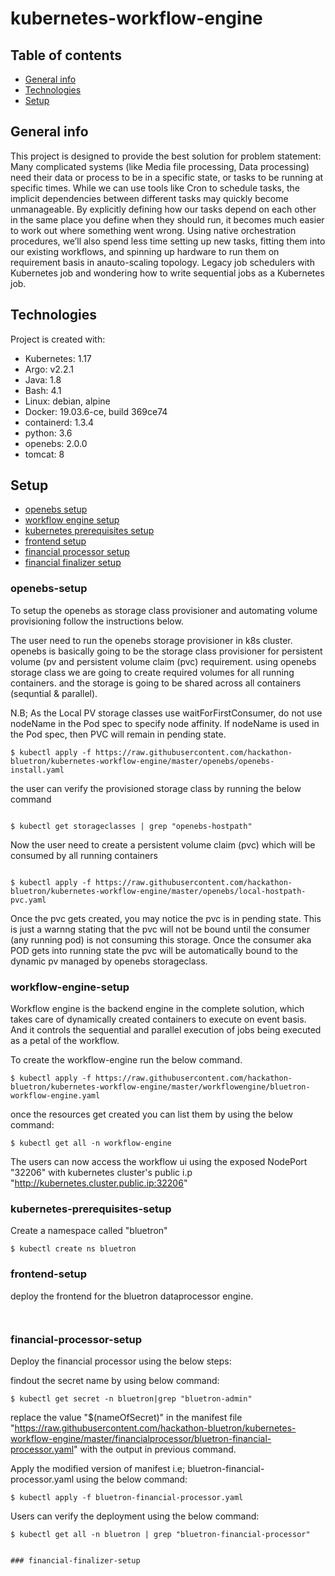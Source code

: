 # kubernetes-workflow-engine



## Table of contents
* [General info](#general-info)
* [Technologies](#technologies)
* [Setup](#setup)

## General info
This project is designed to provide the best solution for problem statement: Many complicated systems (like Media file processing, Data processing) need their data or process to be in a specific state, or tasks to be running at specific times. While we can use tools like Cron to schedule tasks, the implicit dependencies between different tasks may quickly become unmanageable. By explicitly defining how our tasks depend on each other in the same place you define when they should run, it becomes much easier to work out where something went wrong. Using native orchestration procedures, we’ll also spend less time setting up new tasks, fitting them into our existing workflows, and spinning up hardware to run them on requirement basis in anauto-scaling topology. Legacy job schedulers with Kubernetes job and wondering how to write sequential jobs as a Kubernetes job.
	
## Technologies
Project is created with:
* Kubernetes: 1.17
* Argo: v2.2.1
* Java: 1.8
* Bash: 4.1
* Linux: debian, alpine
* Docker: 19.03.6-ce, build 369ce74
* containerd: 1.3.4 
* python: 3.6
* openebs: 2.0.0
* tomcat: 8
	
## Setup

* [openebs setup](#openebs-setup)
* [workflow engine setup](#workflow-engine-setup)
* [kubernetes prerequisites setup](#kubernetes-prerequisites-setup)
* [frontend setup](#frontend-setup)
* [financial processor setup](#financial-processor-setup)
* [financial finalizer setup](#financial-finalizer-setup)


### openebs-setup
To setup the openebs as storage class provisioner and automating volume provisioning follow the instructions below.

The user need to run the openebs storage provisioner in k8s cluster. openebs is basically going to be the storage class provisioner for persistent volume (pv and persistent volume claim (pvc) requirement. using openebs storage class we are going to create required volumes for all running containers. and the storage is going to be shared across all containers (sequntial & parallel).

N.B; As the Local PV storage classes use waitForFirstConsumer, do not use nodeName in the Pod spec to specify node affinity. If nodeName is used in the Pod spec, then PVC will remain in pending state.

```
$ kubectl apply -f https://raw.githubusercontent.com/hackathon-bluetron/kubernetes-workflow-engine/master/openebs/openebs-install.yaml

```

the user can verify the provisioned storage class by running the below command

```

$ kubectl get storageclasses | grep "openebs-hostpath"

```
Now the user need to create a persistent volume claim (pvc) which will be consumed by all running containers

```

$ kubectl apply -f https://raw.githubusercontent.com/hackathon-bluetron/kubernetes-workflow-engine/master/openebs/local-hostpath-pvc.yaml

```

Once the pvc gets created, you may notice the pvc is in pending state. This is just a warnng stating that the pvc will not be bound until the consumer (any running pod) is not consuming this storage.
Once the consumer aka POD gets into running state the pvc will be automatically bound to the dynamic pv managed by openebs storageclass.

### workflow-engine-setup

Workflow engine is the backend engine in the complete solution, which takes care of dynamically created containers to execute on event basis. And it controls the sequential and parallel execution of jobs being executed as a petal of the workflow.

To create the workflow-engine run the below command.

```
$ kubectl apply -f https://raw.githubusercontent.com/hackathon-bluetron/kubernetes-workflow-engine/master/workflowengine/bluetron-workflow-engine.yaml

```
once the resources get created you can list them by using the below command:

```
$ kubectl get all -n workflow-engine

```

The users can now access the workflow ui using the exposed NodePort "32206" with kubernetes cluster's public i.p "http://kubernetes.cluster.public.ip:32206"


### kubernetes-prerequisites-setup

Create a namespace called "bluetron"

```
$ kubectl create ns bluetron

```
### frontend-setup

deploy the frontend for the bluetron dataprocessor engine.

```


```


### financial-processor-setup

Deploy the financial processor using the below steps:

findout the secret name by using below command:

```
$ kubectl get secret -n bluetron|grep "bluetron-admin"

```
replace the value "$(nameOfSecret)" in the manifest file "https://raw.githubusercontent.com/hackathon-bluetron/kubernetes-workflow-engine/master/financialprocessor/bluetron-financial-processor.yaml" with the output in previous command.

Apply the modified version of manifest i.e; bluetron-financial-processor.yaml using the below command:

```
$ kubectl apply -f bluetron-financial-processor.yaml

```
Users can verify the deployment using the below command:

```
$ kubectl get all -n bluetron | grep "bluetron-financial-processor"

```

```

### financial-finalizer-setup
